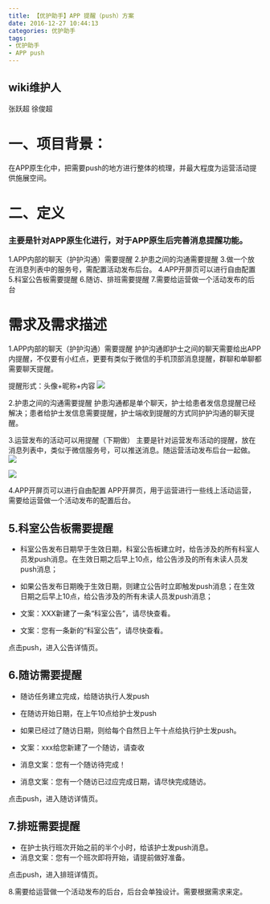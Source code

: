 ```yaml
---
title: 【优护助手】APP 提醒（push）方案
date: 2016-12-27 10:44:13
categories: 优护助手
tags:
- 优护助手
- APP push
---
```



## wiki维护人
张跃超  徐俊超

# 一、项目背景：
在APP原生化中，把需要push的地方进行整体的梳理，并最大程度为运营活动提供施展空间。
<!--more-->

# 二、定义
### 主要是针对APP原生化进行，对于APP原生后完善消息提醒功能。
1.APP内部的聊天（护护沟通）需要提醒
2.护患之间的沟通需要提醒
3.做一个放在消息列表中的服务号，需配置活动发布后台。
4.APP开屏页可以进行自由配置
5.科室公告板需要提醒
6.随访、排班需要提醒
7.需要给运营做一个活动发布的后台


# 需求及需求描述

1.APP内部的聊天（护护沟通）需要提醒
护护沟通即护士之间的聊天需要给出APP内提醒，不仅要有小红点，更要有类似于微信的手机顶部消息提醒，群聊和单聊都需要聊天提醒。

提醒形式：头像+昵称+内容
![](/media/14842978104081.jpg)



2.护患之间的沟通需要提醒
护患沟通都是单个聊天，护士给患者发信息提醒已经解决；患者给护士发信息需要提醒，护士端收到提醒的方式同护护沟通的聊天提醒。

3.运营发布的活动可以用提醒（下期做）
主要是针对运营发布活动的提醒，放在消息列表中，类似于微信服务号，可以推送消息。随运营活动发布后台一起做。
![](/media/14842978403262.jpg)


![](/media/14842978626135.jpg)



4.APP开屏页可以进行自由配置
APP开屏页，用于运营进行一些线上活动运营，需要给运营做一个活动发布的配置后台。

## **5.科室公告板需要提醒**
- 科室公告发布日期早于生效日期，科室公告板建立时，给告涉及的所有科室人员发push消息。在生效日期之后早上10点，给公告涉及的所有未读人员发push消息；

- 如果公告发布日期晚于生效日期，则建立公告时立即触发push消息；在生效日期之后早上10点，给公告涉及的所有未读人员发push消息；

- 文案：XXX新建了一条“科室公告”，请尽快查看。
- 文案：您有一条新的“科室公告”，请尽快查看。

点击push，进入公告详情页。

## **6.随访需要提醒**
- 随访任务建立完成，给随访执行人发push
- 在随访开始日期，在上午10点给护士发push
- 如果已经过了随访日期，则给每个自然日上午十点给执行护士发push。

- 文案：xxx给您新建了一个随访，请查收
- 消息文案：您有一个随访待完成！
- 消息文案：您有一个随访已过应完成日期，请尽快完成随访。

点击push，进入随访详情页。


## **7.排班需要提醒**

- 在护士执行班次开始之前的半个小时，给该护士发push消息。
- 消息文案：您有一个班次即将开始，请提前做好准备。

点击push，进入排班详情页。

8.需要给运营做一个活动发布的后台，后台会单独设计。需要根据需求来定。




